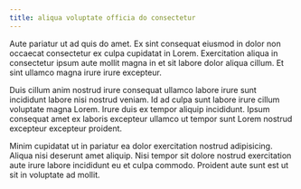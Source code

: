 ```yaml
---
title: aliqua voluptate officia do consectetur
---
```


Aute pariatur ut ad quis do amet. Ex sint consequat eiusmod in dolor non occaecat consectetur ex culpa cupidatat in Lorem. Exercitation aliqua in consectetur ipsum aute mollit magna in et sit labore dolor aliqua cillum. Et sint ullamco magna irure irure excepteur.

Duis cillum anim nostrud irure consequat ullamco labore irure sunt incididunt labore nisi nostrud veniam. Id ad culpa sunt labore irure cillum voluptate magna Lorem. Irure duis ex tempor aliquip incididunt. Ipsum consequat amet ex laboris excepteur ullamco ut tempor sunt Lorem nostrud excepteur excepteur proident.

Minim cupidatat ut in pariatur ea dolor exercitation nostrud adipisicing. Aliqua nisi deserunt amet aliquip. Nisi tempor sit dolore nostrud exercitation aute irure labore incididunt eu et culpa commodo. Proident aute sunt est ut sit in voluptate ad mollit.